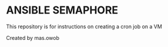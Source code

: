 ANSIBLE SEMAPHORE
=================

This repository is for instructions on creating a cron job on a VM


Created by mas.owob